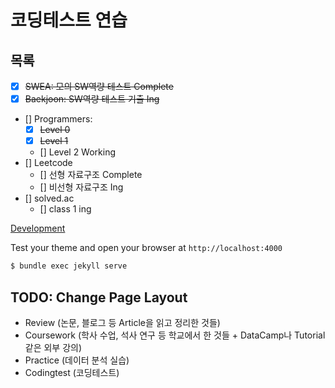 # 코딩테스트 연습

## 목록
- [x] ~~SWEA: 모의 SW역량 테스트 Complete~~
- [x] ~~Baekjoon: SW역량 테스트 기출 Ing~~
- [] Programmers:
    - [x] ~~Level 0~~
    - [x] ~~Level 1~~
    - [] Level 2 Working
- [] Leetcode
    - [] 선형 자료구조 Complete
    - [] 비선형 자료구조 Ing
- [] solved.ac
    - [] class 1 ing


[Development](https://github.com/just-the-docs/just-the-docs#development)

Test your theme and open your browser at `http://localhost:4000`

```zsh
$ bundle exec jekyll serve
```
## TODO: Change Page Layout

- Review (논문, 블로그 등 Article을 읽고 정리한 것들)
- Coursework (학사 수업, 석사 연구 등 학교에서 한 것들 + DataCamp나 Tutorial 같은 외부 강의)
- Practice (데이터 분석 실습)
- Codingtest (코딩테스트)
